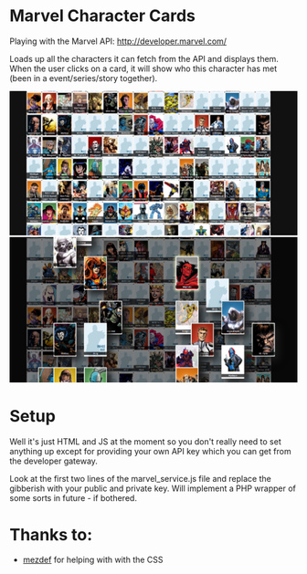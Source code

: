 Marvel Character Cards
===========

Playing with the Marvel API: http://developer.marvel.com/

Loads up all the characters it can fetch from the API and displays them. When the user clicks on a card, it will show who this character has met (been in a event/series/story together).

![alt tag](screenshots/1.png)
![alt tag](screenshots/2.png)

Setup
===========
Well it's just HTML and JS at the moment so you don't really need to set anything up except for providing your own API key which you can get from the developer gateway.

Look at the first two lines of the marvel_service.js file and replace the gibberish with your public and private key. Will implement a PHP wrapper of some sorts in future - if bothered.

Thanks to:
===========
- [mezdef](https://github.com/mezdef) for helping with with the CSS
  
  
